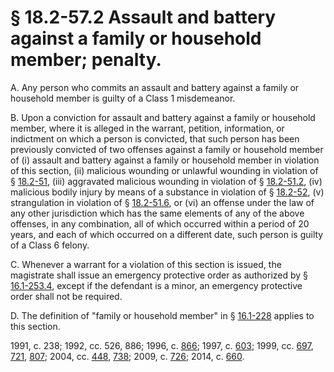 # § 18.2-57.2 Assault and battery against a family or household member; penalty.

<p>A. Any person who commits an assault and battery against a family or household member is guilty of a Class 1 misdemeanor.</p><p>B. Upon a conviction for assault and battery against a family or household member, where it is alleged in the warrant, petition, information, or indictment on which a person is convicted, that such person has been previously convicted of two offenses against a family or household member of (i) assault and battery against a family or household member in violation of this section, (ii) malicious wounding or unlawful wounding in violation of § <a href='http://law.lis.virginia.gov/vacode/18.2-51/'>18.2-51</a>, (iii) aggravated malicious wounding in violation of § <a href='http://law.lis.virginia.gov/vacode/18.2-51.2/'>18.2-51.2</a>, (iv) malicious bodily injury by means of a substance in violation of § <a href='http://law.lis.virginia.gov/vacode/18.2-52/'>18.2-52</a>, (v) strangulation in violation of § <a href='http://law.lis.virginia.gov/vacode/18.2-51.6/'>18.2-51.6</a>, or (vi) an offense under the law of any other jurisdiction which has the same elements of any of the above offenses, in any combination, all of which occurred within a period of 20 years, and each of which occurred on a different date, such person is guilty of a Class 6 felony.</p><p>C. Whenever a warrant for a violation of this section is issued, the magistrate shall issue an emergency protective order as authorized by § <a href='http://law.lis.virginia.gov/vacode/16.1-253.4/'>16.1-253.4</a>, except if the defendant is a minor, an emergency protective order shall not be required.</p><p>D. The definition of "family or household member" in § <a href='http://law.lis.virginia.gov/vacode/16.1-228/'>16.1-228</a> applies to this section.</p><p>1991, c. 238; 1992, cc. 526, 886; 1996, c. <a href='http://lis.virginia.gov/cgi-bin/legp604.exe?961+ful+CHAP0866'>866</a>; 1997, c. <a href='http://lis.virginia.gov/cgi-bin/legp604.exe?971+ful+CHAP0603'>603</a>; 1999, cc. <a href='http://lis.virginia.gov/cgi-bin/legp604.exe?991+ful+CHAP0697'>697</a>, <a href='http://lis.virginia.gov/cgi-bin/legp604.exe?991+ful+CHAP0721'>721</a>, <a href='http://lis.virginia.gov/cgi-bin/legp604.exe?991+ful+CHAP0807'>807</a>; 2004, cc. <a href='http://lis.virginia.gov/cgi-bin/legp604.exe?041+ful+CHAP0448'>448</a>, <a href='http://lis.virginia.gov/cgi-bin/legp604.exe?041+ful+CHAP0738'>738</a>; 2009, c. <a href='http://lis.virginia.gov/cgi-bin/legp604.exe?091+ful+CHAP0726'>726</a>; 2014, c. <a href='http://lis.virginia.gov/cgi-bin/legp604.exe?141+ful+CHAP0660'>660</a>.</p>